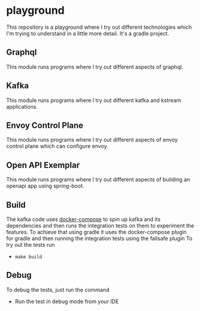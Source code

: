# playground
This repository is a playground where I try out different technologies which I'm trying to understand in a little more detail.
It's a gradle project.


## Graphql
This module runs programs where I try out different aspects of graphql.


## Kafka
This module runs programs where I try out different kafka and kstream applications. 


## Envoy Control Plane
This module runs programs where I try out different aspects of envoy control plane which can configure envoy.


## Open API Exemplar
This module runs programs where I try out different aspects of building an openapi app using spring-boot.

## Build
The kafka code uses [docker-compose](./kafka/docker-compose.yml) to spin up  kafka and its dependencies and then runs the integration tests on them to experiment the features.
To achieve that using gradle it uses the docker-compose plugin for gradle and then running the integration tests using the failsafe plugin
To try out the tests run
- `make build`

## Debug
To debug the tests, just run the command
-  Run the test in debug mode from your IDE